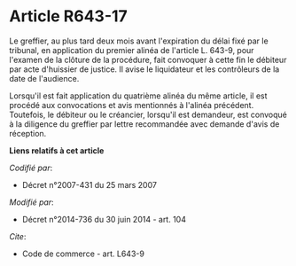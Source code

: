 # Article R643-17

Le greffier, au plus tard deux mois avant l'expiration du délai fixé par le tribunal, en application du premier alinéa de
l'article L. 643-9, pour l'examen de la clôture de la procédure, fait convoquer à cette fin le débiteur par acte d'huissier
de justice. Il avise le liquidateur et les contrôleurs de la date de l'audience. 

Lorsqu'il est fait application du quatrième alinéa du même article, il est procédé aux convocations et avis mentionnés à
l'alinéa précédent. Toutefois, le débiteur ou le créancier, lorsqu'il est demandeur, est convoqué à la diligence du greffier
par lettre recommandée avec demande d'avis de réception.

**Liens relatifs à cet article**

_Codifié par_:

  - Décret n°2007-431 du 25 mars 2007

_Modifié par_:

  - Décret n°2014-736 du 30 juin 2014 - art. 104

_Cite_:

  - Code de commerce - art. L643-9
